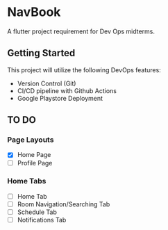 # NavBook

A flutter project requirement for Dev Ops midterms.

## Getting Started

This project will utilize the following DevOps features:
- Version Control (Git)
- CI/CD pipeline with Github Actions
- Google Playstore Deployment

## TO DO

### Page Layouts
-[x] Home Page
-[ ] Profile Page

### Home Tabs
-[ ] Home Tab
-[ ] Room Navigation/Searching Tab
-[ ] Schedule Tab
-[ ] Notifications Tab
